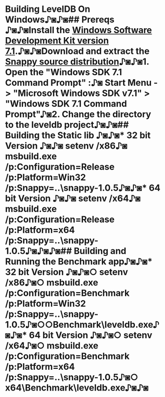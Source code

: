 # Building LevelDB On Windows♪◙♪◙## Prereqs ♪◙♪◙Install the [Windows Software Development Kit version 7.1](http://www.microsoft.com/downloads/dlx/en-us/listdetailsview.aspx?FamilyID=6b6c21d2-2006-4afa-9702-529fa782d63b).♪◙♪◙Download and extract the [Snappy source distribution](http://snappy.googlecode.com/files/snappy-1.0.5.tar.gz)♪◙♪◙1. Open the "Windows SDK 7.1 Command Prompt" :♪◙   Start Menu -> "Microsoft Windows SDK v7.1" > "Windows SDK 7.1 Command Prompt"♪◙2. Change the directory to the leveldb project♪◙♪◙## Building the Static lib ♪◙♪◙* 32 bit Version ♪◙♪◙        setenv /x86♪◙        msbuild.exe /p:Configuration=Release /p:Platform=Win32 /p:Snappy=..\snappy-1.0.5♪◙♪◙* 64 bit Version ♪◙♪◙        setenv /x64♪◙        msbuild.exe /p:Configuration=Release /p:Platform=x64 /p:Snappy=..\snappy-1.0.5♪◙♪◙♪◙## Building and Running the Benchmark app♪◙♪◙* 32 bit Version ♪◙♪◙○    setenv /x86♪◙○    msbuild.exe /p:Configuration=Benchmark /p:Platform=Win32 /p:Snappy=..\snappy-1.0.5♪◙○○Benchmark\leveldb.exe♪◙♪◙* 64 bit Version ♪◙♪◙○    setenv /x64♪◙○    msbuild.exe /p:Configuration=Benchmark /p:Platform=x64 /p:Snappy=..\snappy-1.0.5♪◙○    x64\Benchmark\leveldb.exe♪◙♪◙